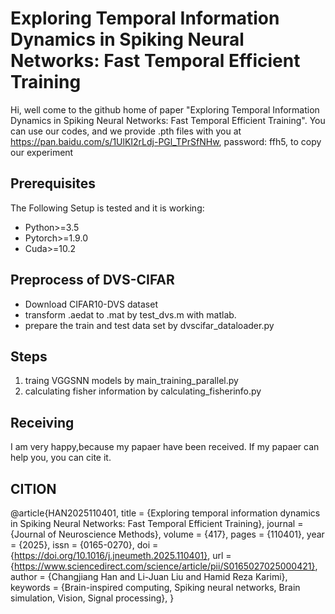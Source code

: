 # Exploring Temporal Information Dynamics in Spiking Neural Networks: Fast Temporal Efficient Training
Hi, well come to the github home of paper "Exploring Temporal Information Dynamics in Spiking Neural Networks: Fast Temporal Efficient Training". You can use our codes, and we provide .pth files with you at https://pan.baidu.com/s/1UlKI2rLdj-PGl_TPrSfNHw, password: ffh5, to copy our experiment 
## Prerequisites
The Following Setup is tested and it is working:
* Python>=3.5
* Pytorch>=1.9.0
* Cuda>=10.2
## Preprocess of DVS-CIFAR
* Download CIFAR10-DVS dataset
* transform .aedat to .mat by test_dvs.m with matlab.
* prepare the train and test data set by dvscifar_dataloader.py
## Steps
1. traing VGGSNN models by main_training_parallel.py
2. calculating fisher information by calculating_fisherinfo.py
## Receiving
I am very happy,because my papaer have been received. If my papaer can help you, you can cite it.

## CITION
@article{HAN2025110401,
title = {Exploring temporal information dynamics in Spiking Neural Networks: Fast Temporal Efficient Training},
journal = {Journal of Neuroscience Methods},
volume = {417},
pages = {110401},
year = {2025},
issn = {0165-0270},
doi = {https://doi.org/10.1016/j.jneumeth.2025.110401},
url = {https://www.sciencedirect.com/science/article/pii/S0165027025000421},
author = {Changjiang Han and Li-Juan Liu and Hamid Reza Karimi},
keywords = {Brain-inspired computing, Spiking neural networks, Brain simulation, Vision, Signal processing},
}
